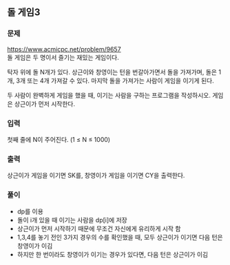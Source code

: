 ## 돌 게임3
### 문제
https://www.acmicpc.net/problem/9657  
돌 게임은 두 명이서 즐기는 재밌는 게임이다.

탁자 위에 돌 N개가 있다. 상근이와 창영이는 턴을 번갈아가면서 돌을 가져가며, 돌은 1개, 3개 또는 4개 가져갈 수 있다. 마지막 돌을 가져가는 사람이 게임을 이기게 된다.

두 사람이 완벽하게 게임을 했을 때, 이기는 사람을 구하는 프로그램을 작성하시오. 게임은 상근이가 먼저 시작한다.

### 입력
첫째 줄에 N이 주어진다. (1 ≤ N ≤ 1000)

### 출력
상근이가 게임을 이기면 SK를, 창영이가 게임을 이기면 CY을 출력한다.

### 풀이
- dp를 이용
- 돌이 i개 있을 때 이기는 사람을 dp[i]에 저장
- 상근이가 먼저 시작하기 때문에 무조건 자신에게 유리하게 시작 함
- 1,3,4를 놓기 전인 3가지 경우의 수를 확인했을 때, 모두 상근이가 이기면 다음 턴은 창영이가 이김
- 하지만 한 번이라도 창영이가 이기는 경우가 있다면, 다음 턴은 상근이가 이김